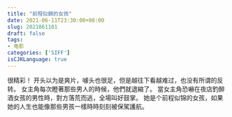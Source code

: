 ```yaml
---
title: "前程似錦的女孩"
date: 2021-06-11T23:30:00+08:00
slug: 2021061101
draft: false
tags:
- 电影
categories: ['SIFF']
isCJKLanguage: true
---
```


很精彩！
开头以为是爽片，噱头也很足，但是越往下看越难过，也没有所谓的反转。
女主角每次瞪著那些男人的時候，他們就退縮了。
當女主角恐嚇在夜店釣醉酒女孩的男性時，對方落荒而逃，全場叫好鼓掌。
她是个前程似锦的女孩，如果她的人生也能像那些男孩一樣時時刻刻被保駕護航。